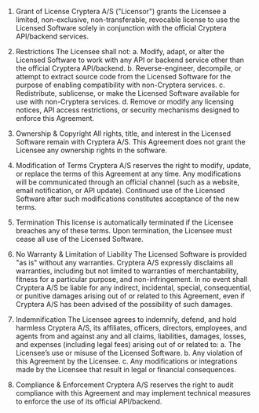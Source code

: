 1. Grant of License
Cryptera A/S ("Licensor") grants the Licensee a limited, non-exclusive, non-transferable, revocable license to use the Licensed Software solely in conjunction with the official Cryptera API/backend services.

2. Restrictions
The Licensee shall not:
a. Modify, adapt, or alter the Licensed Software to work with any API or backend service other than the official Cryptera API/backend.
b. Reverse-engineer, decompile, or attempt to extract source code from the Licensed Software for the purpose of enabling compatibility with non-Cryptera services.
c. Redistribute, sublicense, or make the Licensed Software available for use with non-Cryptera services.
d. Remove or modify any licensing notices, API access restrictions, or security mechanisms designed to enforce this Agreement.

3. Ownership & Copyright
All rights, title, and interest in the Licensed Software remain with Cryptera A/S. This Agreement does not grant the Licensee any ownership rights in the software.

4. Modification of Terms
Cryptera A/S reserves the right to modify, update, or replace the terms of this Agreement at any time. Any modifications will be communicated through an official channel (such as a website, email notification, or API update). Continued use of the Licensed Software after such modifications constitutes acceptance of the new terms.

5. Termination
This license is automatically terminated if the Licensee breaches any of these terms. Upon termination, the Licensee must cease all use of the Licensed Software.

6. No Warranty & Limitation of Liability
The Licensed Software is provided "as is" without any warranties. Cryptera A/S expressly disclaims all warranties, including but not limited to warranties of merchantability, fitness for a particular purpose, and non-infringement.
In no event shall Cryptera A/S be liable for any indirect, incidental, special, consequential, or punitive damages arising out of or related to this Agreement, even if Cryptera A/S has been advised of the possibility of such damages.

7. Indemnification
The Licensee agrees to indemnify, defend, and hold harmless Cryptera A/S, its affiliates, officers, directors, employees, and agents from and against any and all claims, liabilities, damages, losses, and expenses (including legal fees) arising out of or related to:
a. The Licensee’s use or misuse of the Licensed Software.
b. Any violation of this Agreement by the Licensee.
c. Any modifications or integrations made by the Licensee that result in legal or financial consequences.

8. Compliance & Enforcement
Cryptera A/S reserves the right to audit compliance with this Agreement and may implement technical measures to enforce the use of its official API/backend.
